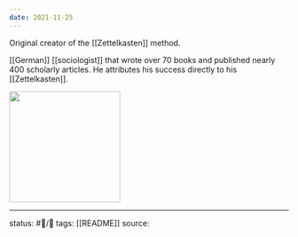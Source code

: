```yaml
---
date: 2021-11-25
---
```

Original creator of the [[Zettelkasten]] method.

[[German]] [[sociologist]] that wrote over 70 books and published nearly 400 scholarly articles. He attributes his success directly to his [[Zettelkasten]].

<img src="https://upload.wikimedia.org/wikipedia/commons/6/65/Luhmann.png" height=200>

___
status: #🌲/📝
tags: [[README]]
source: 